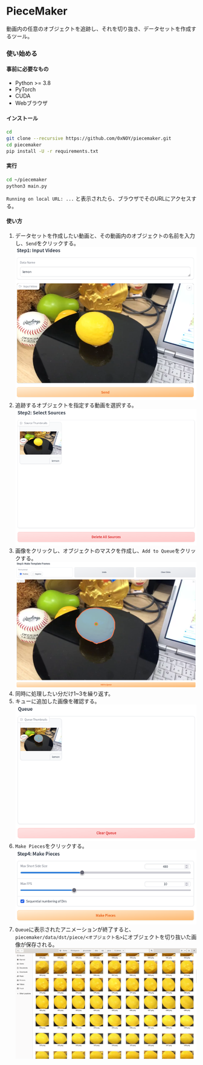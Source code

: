 # PieceMaker

動画内の任意のオブジェクトを追跡し、それを切り抜き、データセットを作成するツール。

### 使い始める

#### 事前に必要なもの

- Python >= 3.8
- PyTorch
- CUDA
- Webブラウザ

#### インストール

```sh
cd
git clone --recursive https://github.com/0xNOY/piecemaker.git
cd piecemaker
pip install -U -r requirements.txt
```

#### 実行

```sh
cd ~/piecemaker
python3 main.py
```

`Running on local URL: ...` と表示されたら、ブラウザでそのURLにアクセスする。

#### 使い方

1. データセットを作成したい動画と、その動画内のオブジェクトの名前を入力し、`Send`をクリックする。  
    ![input video](imgs/step1-input-video.png)
2. 追跡するオブジェクトを指定する動画を選択する。  
    ![select video](imgs/step2-select-source.png)
3. 画像をクリックし、オブジェクトのマスクを作成し、`Add to Queue`をクリックする。  
    ![select object](imgs/step3-make-tmpl-frame.png)
4. 同時に処理したい分だけ1~3を繰り返す。
5. キューに追加した画像を確認する。  
    ![confirm queue](imgs/step4-queue.png)
6. `Make Pieces`をクリックする。  
    ![make pieces](imgs/step5-make-pieces.png)
7. `Queue`に表示されたアニメーションが終了すると、`piecemaker/data/dst/piece/<オブジェクト名>`にオブジェクトを切り抜いた画像が保存される。  
    ![result](imgs/step6-result.png)